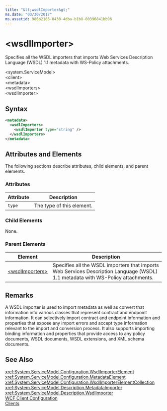```yaml
---
title: "&lt;wsdlImporter&gt;"
ms.date: "03/30/2017"
ms.assetid: 986b2165-8430-4dba-b1b8-00396841bb96
---
```

# &lt;wsdlImporter&gt;
Specifies all the WSDL importers that imports Web Services Description Language (WSDL) 1.1 metadata with WS-Policy attachments.  

\<system.ServiceModel>  
\<client>  
\<metadata>  
\<wsdlImporters>  
\<wsdlImporter>  

## Syntax  

```xml  
<metadata>  
  <wsdlImporters>  
    <wsdlImporter type="string" />  
  </wsdlImporters>  
</metadata>  
```  

## Attributes and Elements  
 The following sections describe attributes, child elements, and parent elements.  

### Attributes  


|Attribute|Description|  
|---------------|-----------------|  
|`type`|The type of this element.|  

### Child Elements  
 None.  

### Parent Elements  


|Element|Description|  
|-------------|-----------------|  
|[\<wsdlImporters>](../../../../../docs/framework/configure-apps/file-schema/wcf/wsdlimporters.md)|Specifies all the WSDL importers that imports Web Services Description Language (WSDL) 1.1 metadata with WS-Policy attachments.|  

## Remarks  
 A WSDL importer is used to import metadata as well as convert that information into various classes that represent contract and endpoint information. It can selectively import contract and endpoint information and properties that expose any import errors and accept type information relevant to the import and conversion process. It also supports importing binding information and properties that provide access to any policy documents, WSDL documents, WSDL extensions, and XML schema documents.  

## See Also  
 <xref:System.ServiceModel.Configuration.WsdlImporterElement>  
 <xref:System.ServiceModel.Configuration.MetadataElement>  
 <xref:System.ServiceModel.Configuration.WsdlImporterElementCollection>  
 <xref:System.ServiceModel.Description.MetadataImporter>  
 <xref:System.ServiceModel.Description.WsdlImporter>  
 [WCF Client Configuration](../../../../../docs/framework/wcf/feature-details/client-configuration.md)  
 [Clients](../../../../../docs/framework/wcf/feature-details/clients.md)
